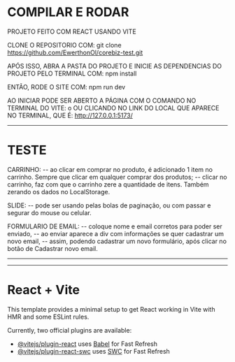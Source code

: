 # COMPILAR E RODAR

PROJETO FEITO COM REACT USANDO VITE

CLONE O REPOSITORIO COM: git clone https://github.com/EwerthonOl/corebiz-test.git

APÓS ISSO, ABRA A PASTA DO PROJETO E INICIE AS DEPENDENCIAS DO PROJETO PELO TERMINAL COM: npm install

ENTÃO, RODE O SITE COM: npm run dev

AO INICIAR PODE SER ABERTO A PÁGINA COM O COMANDO NO TERMINAL DO VITE: o
OU CLICANDO NO LINK DO LOCAL QUE APARECE NO TERMINAL, QUE É: http://127.0.0.1:5173/

---

# TESTE

CARRINHO:
-- ao clicar em comprar no produto, é adicionado 1 item no carrinho. Sempre que clicar em qualquer comprar dos produtos;
-- clicar no carrinho, faz com que o carrinho zere a quantidade de itens. Também zerando os dados no LocalStorage.

SLIDE:
-- pode ser usando pelas bolas de paginação, ou com passar e segurar do mouse ou celular.

FORMULARIO DE EMAIL:
-- coloque nome e email corretos para poder ser enviado,
-- ao enviar aparece a div com informações se quer cadastrar um novo email,
-- assim, podendo cadastrar um novo formulário, após clicar no botão de Cadastrar novo email.

---

---

# React + Vite

This template provides a minimal setup to get React working in Vite with HMR and some ESLint rules.

Currently, two official plugins are available:

- [@vitejs/plugin-react](https://github.com/vitejs/vite-plugin-react/blob/main/packages/plugin-react/README.md) uses [Babel](https://babeljs.io/) for Fast Refresh
- [@vitejs/plugin-react-swc](https://github.com/vitejs/vite-plugin-react-swc) uses [SWC](https://swc.rs/) for Fast Refresh
